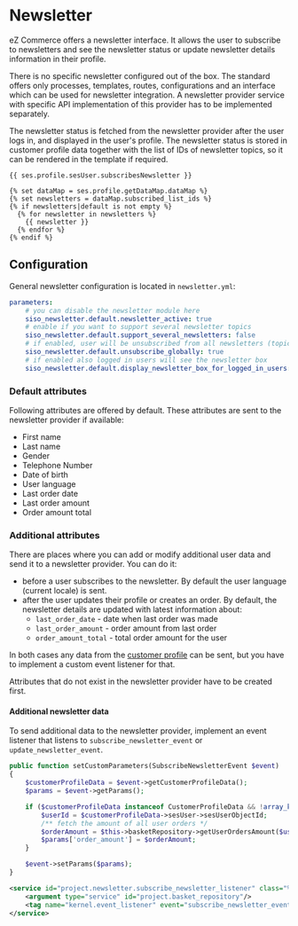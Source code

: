 # Newsletter

eZ Commerce offers a newsletter interface. It allows the user to subscribe to newsletters
and see the newsletter status or update newsletter details information in their profile.

There is no specific newsletter configured out of the box.
The standard offers only processes, templates, routes, configurations and an interface which can be used for newsletter integration.
A newsletter provider service with specific API implementation of this provider has to be implemented separately.

The newsletter status is fetched from the newsletter provider after the user logs in, and displayed in the user's profile.
The newsletter status is stored in customer profile data together with the list of IDs of newsletter topics, so it can be rendered in the template if required.

``` html+twig
{{ ses.profile.sesUser.subscribesNewsletter }}

{% set dataMap = ses.profile.getDataMap.dataMap %}
{% set newsletters = dataMap.subscribed_list_ids %}
{% if newsletters|default is not empty %}
  {% for newsletter in newsletters %}
    {{ newsletter }}
  {% endfor %}
{% endif %}
```

## Configuration

General newsletter configuration is located in `newsletter.yml`:

``` yaml
parameters:
    # you can disable the newsletter module here
    siso_newsletter.default.newsletter_active: true
    # enable if you want to support several newsletter topics
    siso_newsletter.default.support_several_newsletters: false
    # if enabled, user will be unsubscribed from all newsletters (topics) at once
    siso_newsletter.default.unsubscribe_globally: true
    # if enabled also logged in users will see the newsletter box
    siso_newsletter.default.display_newsletter_box_for_logged_in_users: true
```

### Default attributes

Following attributes are offered by default. These attributes are sent to the newsletter provider if available:

- First name
- Last name
- Gender
- Telephone Number
- Date of birth
- User language
- Last order date
- Last order amount
- Order amount total

### Additional attributes

There are places where you can add or modify additional user data and send it to a newsletter provider.
You can do it:

- before a user subscribes to the newsletter. By default the user language (current locale) is sent.
- after the user updates their profile or creates an order. By default, the newsletter details are updated with latest information about:
    - `last_order_date` - date when last order was made 
    - `last_order_amount` - order amount from last order
    - `order_amount_total` - total order amount for the user

In both cases any data from the [customer profile](../customers/customers.md) can be sent,
but you have to implement a custom event listener for that.

Attributes that do not exist in the newsletter provider have to be created first.

#### Additional newsletter data

To send additional data to the newsletter provider, implement an event listener
that listens to `subscribe_newsletter_event` or `update_newsletter_event`.

``` php
public function setCustomParameters(SubscribeNewsletterEvent $event)
{
    $customerProfileData = $event->getCustomerProfileData();
    $params = $event->getParams();

    if ($customerProfileData instanceof CustomerProfileData && !array_key_exists('order_amount', $params)) {
        $userId = $customerProfileData->sesUser->sesUserObjectId;
        /** fetch the amount of all user orders */
        $orderAmount = $this->basketRepository->getUserOrdersAmount($userId);
        $params['order_amount'] = $orderAmount;
    }

    $event->setParams($params);
}
```

``` xml
<service id="project.newsletter.subscribe_newsletter_listener" class="%project.newsletter.subscribe_newsletter_listener.class%">
    <argument type="service" id="project.basket_repository"/>  
    <tag name="kernel.event_listener" event="subscribe_newsletter_event" method="setCustomParameters" />
</service>
```
